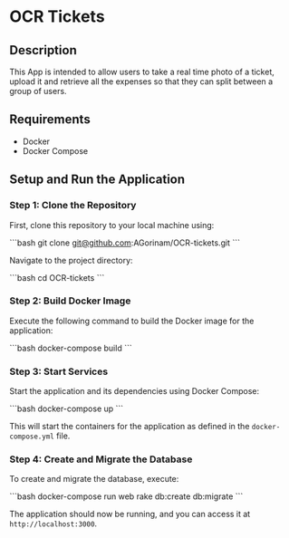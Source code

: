 # OCR Tickets

## Description

This App is intended to allow users to take a real time photo of a ticket, upload it and retrieve all the expenses so that they can split between a group of users.

## Requirements

- Docker
- Docker Compose

## Setup and Run the Application

### Step 1: Clone the Repository

First, clone this repository to your local machine using:

\`\`\`bash
git clone git@github.com:AGorinam/OCR-tickets.git
\`\`\`

Navigate to the project directory:

\`\`\`bash
cd OCR-tickets
\`\`\`

### Step 2: Build Docker Image

Execute the following command to build the Docker image for the application:

\`\`\`bash
docker-compose build
\`\`\`

### Step 3: Start Services

Start the application and its dependencies using Docker Compose:

\`\`\`bash
docker-compose up
\`\`\`

This will start the containers for the application as defined in the `docker-compose.yml` file.

### Step 4: Create and Migrate the Database

To create and migrate the database, execute:

\`\`\`bash
docker-compose run web rake db:create db:migrate
\`\`\`

The application should now be running, and you can access it at `http://localhost:3000`.
